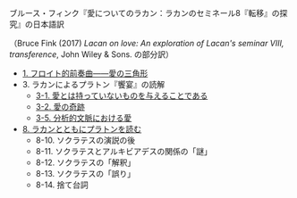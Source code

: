 ブルース・フィンク『愛についてのラカン：ラカンのセミネール8『転移』の探究』の日本語訳

（Bruce Fink (2017) *Lacan on love: An exploration of Lacan's seminar VIII, transference*, John Wiley & Sons. の部分訳）

- [1\. フロイト的前奏曲——愛の三角形](https://github.com/kyonenya/lacan-on-love/blob/main/1_%E3%83%95%E3%83%AD%E3%82%A4%E3%83%88%E7%9A%84%E5%89%8D%E5%A5%8F%E6%9B%B2%E2%80%94%E2%80%94%E6%84%9B%E3%81%AE%E4%B8%89%E8%A7%92%E5%BD%A2.md)
- 3\. ラカンによるプラトン『饗宴』の読解
	- [3-1. 愛とは持っていないものを与えることである](https://github.com/kyonenya/lacan-on-love/blob/main/3-1_%E6%84%9B%E3%81%A8%E3%81%AF%E6%8C%81%E3%81%A3%E3%81%A6%E3%81%84%E3%81%AA%E3%81%84%E3%82%82%E3%81%AE%E3%82%92%E4%B8%8E%E3%81%88%E3%82%8B%E3%81%93%E3%81%A8%E3%81%A7%E3%81%82%E3%82%8B.md)
	- [3-2. 愛の奇跡](https://github.com/kyonenya/lacan-on-love/blob/main/3-2_%E6%84%9B%E3%81%AE%E5%A5%87%E8%B7%A1.md)
	- [3-5. 分析的文脈における愛](https://github.com/kyonenya/lacan-on-love/blob/main/3-5_%E5%88%86%E6%9E%90%E7%9A%84%E6%96%87%E8%84%88%E3%81%AB%E3%81%8A%E3%81%91%E3%82%8B%E6%84%9B.md)
- [8\. ラカンとともにプラトンを読む](https://github.com/kyonenya/lacan-on-love/blob/main/8_%E3%83%A9%E3%82%AB%E3%83%B3%E3%81%A8%E3%81%A8%E3%82%82%E3%81%AB%E3%83%97%E3%83%A9%E3%83%88%E3%83%B3%E3%82%92%E8%AA%AD%E3%82%80.md)
	- 8-10. ソクラテスの演説の後
	- 8-11. ソクラテスとアルキビアデスの関係の「謎」
	- 8-12. ソクラテスの「解釈」
	- 8-13. ソクラテスの「誤り」
	- 8-14. 捨て台詞
